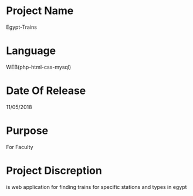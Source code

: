 # Project Name
Egypt-Trains

# Language
WEB(php-html-css-mysql)

# Date Of Release
11/05/2018

# Purpose
For Faculty

# Project Discreption
is web application for finding trains for specific stations and types in egypt
